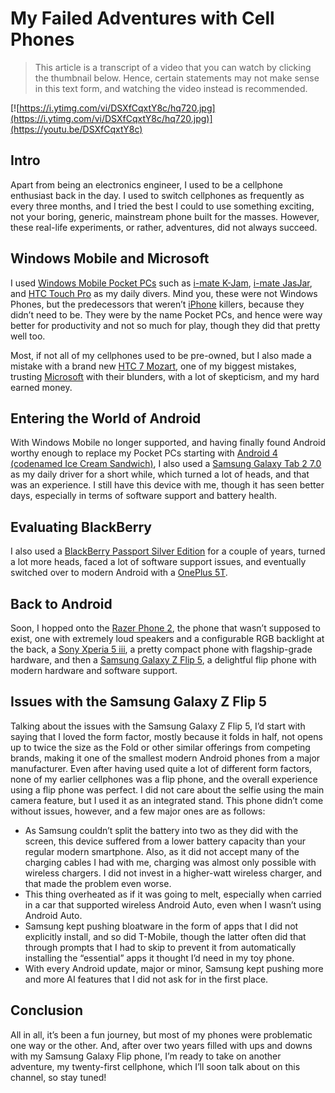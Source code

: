 # My Failed Adventures with Cell Phones

> This article is a transcript of a video that you can watch by clicking the thumbnail below. Hence, certain statements may not make sense in this text form, and watching the video instead is recommended.

[![https://i.ytimg.com/vi/DSXfCqxtY8c/hq720.jpg](https://i.ytimg.com/vi/DSXfCqxtY8c/hq720.jpg)](https://youtu.be/DSXfCqxtY8c)

## Intro

Apart from being an electronics engineer, I used to be a cellphone enthusiast back in the day. I used to switch cellphones as frequently as every three months, and I tried the best I could to use something exciting, not your boring, generic, mainstream phone built for the masses. However, these real-life experiments, or rather, adventures, did not always succeed.

## Windows Mobile and Microsoft

I used [Windows Mobile Pocket PCs](https://en.wikipedia.org/wiki/Pocket_PC) such as [i-mate K-Jam](https://www.gsmarena.com/i_mate_jam-963.php), [i-mate JasJar](https://www.gsmarena.com/i_mate_jasjar-1262.php), and [HTC Touch Pro](https://www.gsmarena.com/htc_touch_pro-2413.php) as my daily divers. Mind you, these were not Windows Phones, but the predecessors that weren’t [iPhone](https://en.wikipedia.org/wiki/IPhone_(1st_generation)) killers, because they didn’t need to be. They were by the name Pocket PCs, and hence were way better for productivity and not so much for play, though they did that pretty well too.

Most, if not all of my cellphones used to be pre-owned, but I also made a mistake with a brand new [HTC 7 Mozart](https://www.gsmarena.com/htc_7_mozart-3530.php), one of my biggest mistakes, trusting [Microsoft](https://www.microsoft.com) with their blunders, with a lot of skepticism, and my hard earned money.

## Entering the World of Android

With Windows Mobile no longer supported, and having finally found Android worthy enough to replace my Pocket PCs starting with [Android 4 (codenamed Ice Cream Sandwich)](https://developer.android.com/about/versions/android-4.0-highlights), I also used a [Samsung Galaxy Tab 2 7.0](https://en.wikipedia.org/wiki/Samsung_Galaxy_Tab_2_7.0) as my daily driver for a short while, which turned a lot of heads, and that was an experience. I still have this device with me, though it has seen better days, especially in terms of software support and battery health.

## Evaluating BlackBerry

I also used a [BlackBerry Passport Silver Edition](https://crackberry.com/blackberry-passport-silver-edition-review) for a couple of years, turned a lot more heads, faced a lot of software support issues, and eventually switched over to modern Android with a [OnePlus 5T](https://www.gsmarena.com/oneplus_5t-8912.php).

## Back to Android

Soon, I hopped onto the [Razer Phone 2](https://www.gsmarena.com/razer_phone_2-9363.php), the phone that wasn’t supposed to exist, one with extremely loud speakers and a configurable RGB backlight at the back, a [Sony Xperia 5 iii](https://www.gsmarena.com/sony_xperia_5_iii-10851.php), a pretty compact phone with flagship-grade hardware, and then a [Samsung Galaxy Z Flip 5](https://www.samsung.com/us/smartphones/galaxy-z-flip5), a delightful flip phone with modern hardware and software support.

## Issues with the Samsung Galaxy Z Flip 5

Talking about the issues with the Samsung Galaxy Z Flip 5, I’d start with saying that I loved the form factor, mostly because it folds in half, not opens up to twice the size as the Fold or other similar offerings from competing brands, making it one of the smallest modern Android phones from a major manufacturer. Even after having used quite a lot of different form factors, none of my earlier cellphones was a flip phone, and the overall experience using a flip phone was perfect. I did not care about the selfie using the main camera feature, but I used it as an integrated stand. This phone didn’t come without issues, however, and a few major ones are as follows:

- As Samsung couldn’t split the battery into two as they did with the screen, this device suffered from a lower battery capacity than your regular modern smartphone. Also, as it did not accept many of the charging cables I had with me, charging was almost only possible with wireless chargers. I did not invest in a higher-watt wireless charger, and that made the problem even worse.
- This thing overheated as if it was going to melt, especially when carried in a car that supported wireless Android Auto, even when I wasn’t using Android Auto.
- Samsung kept pushing bloatware in the form of apps that I did not explicitly install, and so did T-Mobile, though the latter often did that through prompts that I had to skip to prevent it from automatically installing the “essential” apps it thought I’d need in my toy phone.
- With every Android update, major or minor, Samsung kept pushing more and more AI features that I did not ask for in the first place.

## Conclusion

All in all, it’s been a fun journey, but most of my phones were problematic one way or the other. And, after over two years filled with ups and downs with my Samsung Galaxy Flip phone, I’m ready to take on another adventure, my twenty-first cellphone, which I’ll soon talk about on this channel, so stay tuned!
